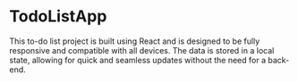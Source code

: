 # TodoListApp
This to-do list project is built using React and is designed to be fully responsive and compatible with all devices. The data is stored in a local state, allowing for quick and seamless updates without the need for a back-end.
